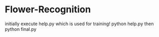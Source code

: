 # Flower-Recognition
initially execute help.py which is used for training!
python help.py
then 
python final.py
